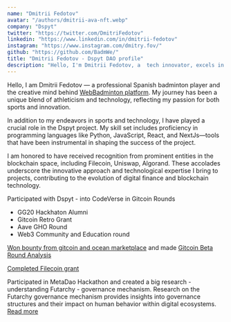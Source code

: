 ```yaml
---
name: "Dmitrii Fedotov"
avatar: "/authors/dmitrii-ava-nft.webp"
company: "Dspyt"
twitter: "https://twitter.com/DmitriFedotov"
linkedin: "https://www.linkedin.com/in/dmitrii-fedotov"
instagram: "https://www.instagram.com/dmitry.fov/"
github: "https://github.com/BadmWe/"
title: "Dmitrii Fedotov - Dspyt DAO profile"
description: "Hello, I'm Dmitrii Fedotov, a  tech innovator, excels in sports and programming. Explore my journey in sports, tech, and blockchain at WebBadminton and Dspyt."
---
```


Hello, I am Dmitrii Fedotov — a professional Spanish badminton player and the creative mind behind [WebBadminton platform](https://twitter.com/WebBadminton4u). My journey has been a unique blend of athleticism and technology, reflecting my passion for both sports and innovation.

In addition to my endeavors in sports and technology, I have played a crucial role in the Dspyt project. My skill set includes proficiency in programming languages like Python, JavaScript, React, and NextJs—tools that have been instrumental in shaping the success of the project.

I am honored to have received recognition from prominent entities in the blockchain space, including Filecoin, Uniswap, Algorand. These accolades underscore the innovative approach and technological expertise I bring to projects, contributing to the evolution of digital finance and blockchain technology.

Participated with Dspyt - into CodeVerse in Gitcoin Rounds

- GG20 Hackhaton Alumni
- Gitcoin Retro Grant
- Aave GHO Round
- Web3 Community and Education round

[Won bounty from gitcoin and ocean marketplace](https://app.buidlbox.io/projects/gitcoinanalysis)
and made
[Gitcoin Beta Round Analysis](https://dspyt.com/gitcoinbetaroundanalysis)

[Completed Filecoin grant](https://github.com/BadmWe/WebBadminton)

Participated in MetaDao Hackathon and created a big research - understanding Futarchy - governance mechanism. Research on the Futarchy governance mechanism provides insights into governance structures and their impact on human behavior within digital ecosystems. [Read more](https://dspyt.com/futarchy-governance-mechanism-meta-dao)
